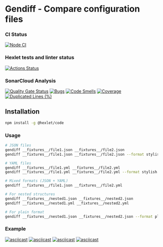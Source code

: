 # Gendiff - Compare configuration files

### CI Status
[![Node CI](https://github.com/la-moche/frontend-project-46/actions/workflows/nodejs.yml/badge.svg)](https://github.com/la-moche/frontend-project-46/actions/workflows/nodejs.yml)

### Hexlet tests and linter status
[![Actions Status](https://github.com/la-moche/frontend-project-46/actions/workflows/hexlet-check.yml/badge.svg)](https://github.com/la-moche/frontend-project-46/actions)

### SonarCloud Analysis
[![Quality Gate Status](https://sonarcloud.io/api/project_badges/measure?project=la-moche_frontend-project-46&metric=alert_status)](https://sonarcloud.io/summary/new_code?id=la-moche_frontend-project-46)
[![Bugs](https://sonarcloud.io/api/project_badges/measure?project=la-moche_frontend-project-46&metric=bugs)](https://sonarcloud.io/summary/new_code?id=la-moche_frontend-project-46)
[![Code Smells](https://sonarcloud.io/api/project_badges/measure?project=la-moche_frontend-project-46&metric=code_smells)](https://sonarcloud.io/summary/new_code?id=la-moche_frontend-project-46)
[![Coverage](https://sonarcloud.io/api/project_badges/measure?project=la-moche_frontend-project-46&metric=coverage)](https://sonarcloud.io/summary/new_code?id=la-moche_frontend-project-46)
[![Duplicated Lines (%)](https://sonarcloud.io/api/project_badges/measure?project=la-moche_frontend-project-46&metric=duplicated_lines_density)](https://sonarcloud.io/summary/new_code?id=la-moche_frontend-project-46)

## Installation

```bash
npm install -g @hexlet/code
```

### Usage

```bash
# JSON files
gendiff __fixtures__/file1.json __fixtures__/file2.json
gendiff __fixtures__/file1.json __fixtures__/file2.json --format stylish

# YAML files  
gendiff __fixtures__/file1.yml __fixtures__/file2.yml
gendiff __fixtures__/file1.yml __fixtures__/file2.yml --format stylish

# Mixed formats (JSON + YAML)
gendiff __fixtures__/file1.json __fixtures__/file2.yml

# For nested structures
gendiff __fixtures__/nested1.json __fixtures__/nested2.json
gendiff __fixtures__/nested1.yml __fixtures__/nested2.yml

# For plain format
gendiff __fixtures__/nested1.json __fixtures__/nested2.json --format plain
```
### Example

[![asciicast](https://asciinema.org/a/BJ9ePyvY9IVS6uBoS4Rt4Ta1J.svg)](https://asciinema.org/a/BJ9ePyvY9IVS6uBoS4Rt4Ta1J)
[![asciicast](https://asciinema.org/a/rDBNstfQSgk7thTo6y5qlmaqA.svg)](https://asciinema.org/a/rDBNstfQSgk7thTo6y5qlmaqA)
[![asciicast](https://asciinema.org/a/9sLs1TCmx3ssoc3lmU1eC0YCf.svg)](https://asciinema.org/a/9sLs1TCmx3ssoc3lmU1eC0YCf)
[![asciicast](https://asciinema.org/a/bCTg35FY4LNRi5OfIWbedv3lc.svg)](https://asciinema.org/a/bCTg35FY4LNRi5OfIWbedv3lc)
